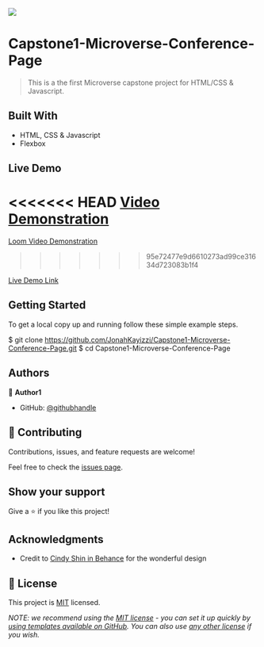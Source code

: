 ![](https://img.shields.io/badge/Microverse-blueviolet)

# Capstone1-Microverse-Conference-Page

> This is a the first Microverse capstone project for HTML/CSS &amp; Javascript.

## Built With

- HTML, CSS & Javascript
- Flexbox

## Live Demo

<<<<<<< HEAD
[Video Demonstration](https://www.loom.com/share/3ed80fcda3624198bee52c14edca8747)
=======
[Loom Video Demonstration](https://www.loom.com/share/3ed80fcda3624198bee52c14edca8747)
>>>>>>> 95e72477e9d6610273ad99ce31634d723083b1f4

[Live Demo Link](https://jonahkayizzi.github.io/Capstone1-Microverse-Conference-Page/)

## Getting Started

To get a local copy up and running follow these simple example steps.

$ git clone https://github.com/JonahKayizzi/Capstone1-Microverse-Conference-Page.git $ cd Capstone1-Microverse-Conference-Page

## Authors

👤 **Author1**

- GitHub: [@githubhandle](https://github.com/JonahKayizzi/)

## 🤝 Contributing

Contributions, issues, and feature requests are welcome!

Feel free to check the [issues page](../../issues/).

## Show your support

Give a ⭐️ if you like this project!

## Acknowledgments

- Credit to [Cindy Shin in Behance](https://www.behance.net/adagio07) for the wonderful design

## 📝 License

This project is [MIT](./LICENSE) licensed.

_NOTE: we recommend using the [MIT license](https://choosealicense.com/licenses/mit/) - you can set it up quickly by [using templates available on GitHub](https://docs.github.com/en/communities/setting-up-your-project-for-healthy-contributions/adding-a-license-to-a-repository). You can also use [any other license](https://choosealicense.com/licenses/) if you wish._

